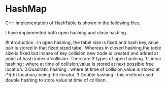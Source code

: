 # HashMap

C++ implementation of HashTable is shown in the following files.

I have implemented both open hashing and close hashing.

#Introduction :
In open hashing, the tabel size is fixed and hash key,value pair is stored in that fized sized tabel.
Whereas in closed hashing,the table size is fixed but incase of key collision,new node is created and added at point of hash index ofcollision.
There are 3 types of open hashing.
1.Linear hashing : where at time of collision,value is stored at next possible free location.
2.Quadratic hashing : where at time of collision,value is stored at i*i(th) location,i being the iterator.
3.Double hashing : this method used double hashing to store value at time of collison.
